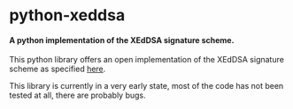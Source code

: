 # python-xeddsa
#### A python implementation of the XEdDSA signature scheme.

This python library offers an open implementation of the XEdDSA signature scheme as specified [here](https://signal.org/docs/specifications/xeddsa/).

This library is currently in a very early state, most of the code has not been tested at all, there are probably bugs.
